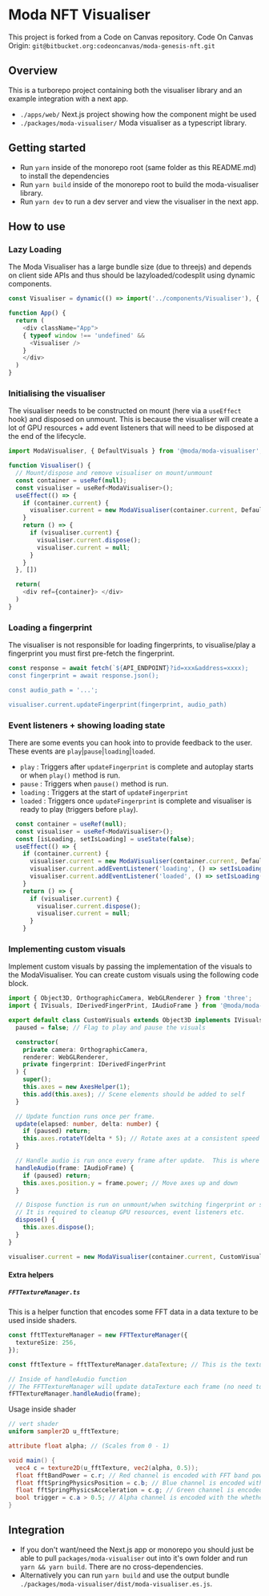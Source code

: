 # Moda NFT Visualiser

This project is forked from a Code on Canvas repository.
Code On Canvas Origin: `git@bitbucket.org:codeoncanvas/moda-genesis-nft.git`

## Overview

This is a turborepo project containing both the visualiser library and an example integration with a next app.

- `./apps/web/` Next.js project showing how the component might be used
- `./packages/moda-visualiser/` Moda visualiser as a typescript library. 

## Getting started

- Run `yarn` inside of the monorepo root (same folder as this README.md) to install the dependencies
- Run `yarn build` inside of the monorepo root to build the moda-visualiser library.
- Run `yarn dev` to run a dev server and view the visualiser in the next app.

## How to use

### Lazy Loading
The Moda Visualiser has a large bundle size (due to threejs) and depends on client side APIs and thus should be lazyloaded/codesplit using dynamic components.

```javascript
const Visualiser = dynamic(() => import('../components/Visualiser'), { ssr: false })

function App() {
  return (
    <div className="App">
    { typeof window !== 'undefined' && 
      <Visualiser />
    }
    </div>
  )
}
```

### Initialising the visualiser

The visualiser needs to be constructed on mount (here via a `useEffect` hook) and disposed on unmount.
This is because the visualiser will create a lot of GPU resources + add event
listeners that will need to be disposed at the end of the lifecycle.

```javascript
import ModaVisualiser, { DefaultVisuals } from '@moda/moda-visualiser';

function Visualiser() {
  // Mount/dispose and remove visualiser on mount/unmount
  const container = useRef(null);
  const visualiser = useRef<ModaVisualiser>();
  useEffect(() => {
    if (container.current) {
      visualiser.current = new ModaVisualiser(container.current, DefaultVisuals);
    }
    return () => {
      if (visualiser.current) {
        visualiser.current.dispose();
        visualiser.current = null;
      }
    }
  }, [])

  return(
    <div ref={container}> </div>
  )
}
```

### Loading a fingerprint

The visualiser is not responsible for loading fingerprints, 
to visualise/play a fingerprint you must first pre-fetch the fingerprint.


```typescript
const response = await fetch(`${API_ENDPOINT}?id=xxx&address=xxxx);
const fingerprint = await response.json();

const audio_path = '...';

visualiser.current.updateFingerprint(fingerprint, audio_path)
```

### Event listeners + showing loading state

There are some events you can hook into to provide feedback to the user.
These events are `play`|`pause`|`loading`|`loaded`.  

- `play` : Triggers after `updateFingerprint` is complete and autoplay starts or when `play()` method is run. 
- `pause` : Triggers when `pause()` method is run. 
- `loading` : Triggers at the start of `updateFingerprint`
- `loaded` : Triggers once `updateFingerprint` is complete and visualiser is ready to play (triggers before `play`).

```typescript
  const container = useRef(null);
  const visualiser = useRef<ModaVisualiser>();
  const [isLoading, setIsLoading] = useState(false);
  useEffect(() => {
    if (container.current) {
      visualiser.current = new ModaVisualiser(container.current, DefaultVisuals);
      visualiser.current.addEventListener('loading', () => setIsLoading(true););
      visualiser.current.addEventListener('loaded', () => setIsLoading(false););
    }
    return () => {
      if (visualiser.current) {
        visualiser.current.dispose();
        visualiser.current = null;
      }
    }
```

### Implementing custom visuals

Implement custom visuals by passing the implementation of the visuals to the ModaVisualiser.  You can create custom visuals using the following code block.

```typescript
import { Object3D, OrthographicCamera, WebGLRenderer } from 'three';
import { IVisuals, IDerivedFingerPrint, IAudioFrame } from '@moda/moda-visualiser';

export default class CustomVisuals extends Object3D implements IVisuals {
  paused = false; // Flag to play and pause the visuals

  constructor(
    private camera: OrthographicCamera,
    renderer: WebGLRenderer,
    private fingerprint: IDerivedFingerPrint
  ) {
    super();
    this.axes = new AxesHelper(1);
    this.add(this.axes); // Scene elements should be added to self 
  }

  // Update function runs once per frame.
  update(elapsed: number, delta: number) {
    if (paused) return;
    this.axes.rotateY(delta * 5); // Rotate axes at a consistent speed
  }

  // Handle audio is run once every frame after update.  This is where you add the audio reactivity.
  handleAudio(frame: IAudioFrame) {
    if (paused) return;
    this.axes.position.y = frame.power; // Move axes up and down 
  }

  // Dispose function is run on unmount/when switching fingerprint or settings.
  // It is required to cleanup GPU resources, event listeners etc.
  dispose() {
    this.axes.dispose();
  }
}

visualiser.current = new ModaVisualiser(container.current, CustomVisuals);
```

#### Extra helpers

##### `FFTTextureManager.ts`

This is a helper function that encodes some FFT data in a data texture to be used inside shaders.

```typescript
const fftTTextureManager = new FFTTextureManager({
  textureSize: 256,
});

const fftTexture = fftTTextureManager.dataTexture; // This is the texture object that can be bound to a shader

// Inside of handleAudio function
// The FFTTextureManager will update dataTexture each frame (no need to rebind).
fFTTextureManager.handleAudio(frame);
```

Usage inside shader
```glsl
// vert shader
uniform sampler2D u_fftTexture;

attribute float alpha; // (Scales from 0 - 1)

void main() {
  vec4 c = texture2D(u_fftTexture, vec2(alpha, 0.5));
  float fftBandPower = c.r; // Red channel is encoded with FFT band power (i.e. raw FFT data).
  float fftSpringPhysicsPosition = c.b; // Blue channel is encoded with a spring physics version of the FFT band power.
  float fftSpringPhysicsAcceleration = c.g; // Green channel is encoded with the acceleration of the FFT band (not very useful);
  bool trigger = c.a > 0.5; // Alpha channel is encoded with the whether or not the band is being "triggered" right now.
}
```



## Integration

- If you don't want/need the Next.js app or monorepo you should just be able to pull `packages/moda-visualiser` out into it's own folder and run `yarn && yarn build`.  There are no cross-dependencies.
- Alternatively you can run `yarn build` and use the output bundle `./packages/moda-visualiser/dist/moda-visualiser.es.js`.
